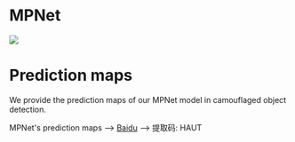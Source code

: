 # MPNet
![](https)

# Prediction maps
We provide the prediction maps of our MPNet model in camouflaged object detection.

MPNet's prediction maps -->  [Baidu](https://pan.baidu.com/s/1cJSfzD-izhIX946K5b1mkg) -->  提取码: HAUT  
